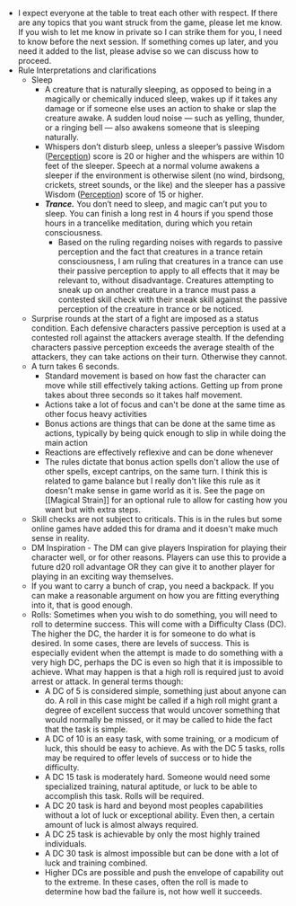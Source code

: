 
- I expect everyone at the table to treat each other with respect. If there are any topics that you want struck from the game, please let me know. If you wish to let me know in private so I can strike them for you, I need to know before the next session. If something comes up later, and you need it added to the list, please advise so we can discuss how to proceed.
- Rule Interpretations and clarifications
	- Sleep
		- A creature that is naturally sleeping, as opposed to being in a magically or chemically induced sleep, wakes up if it takes any damage or if someone else uses an action to shake or slap the creature awake. A sudden loud noise — such as yelling, thunder, or a ringing bell — also awakens someone that is sleeping naturally. 
		- Whispers don’t disturb sleep, unless a sleeper’s passive Wisdom ([Perception](https://www.dndbeyond.com/compendium/rules/basic-rules/using-ability-scores#Perception)) score is 20 or higher and the whispers are within 10 feet of the sleeper. Speech at a normal volume awakens a sleeper if the environment is otherwise silent (no wind, birdsong, crickets, street sounds, or the like) and the sleeper has a passive Wisdom ([Perception](https://www.dndbeyond.com/compendium/rules/basic-rules/using-ability-scores#Perception)) score of 15 or higher.
		- _**Trance.**_ You don’t need to sleep, and magic can’t put you to sleep. You can finish a long rest in 4 hours if you spend those hours in a trancelike meditation, during which you retain consciousness.
			- Based on the ruling regarding noises with regards to passive perception and the fact that creatures in a trance retain consciousness, I am ruling that creatures in a trance can use their passive perception to apply to all effects that it may be relevant to, without disadvantage. Creatures attempting to sneak up on another creature in a trance must pass a contested skill check with their sneak skill against the passive perception of the creature in trance or be noticed.
	- Surprise rounds at the start of a fight are imposed as a status condition. Each defensive characters passive perception is used at a contested roll against the attackers average stealth. If the defending characters passive perception exceeds the average stealth of the attackers, they can take actions on their turn. Otherwise they cannot.
	- A turn takes 6 seconds. 
		- Standard movement is based on how fast the character can move while still effectively taking actions. Getting up from prone takes about three seconds so it takes half movement. 
		- Actions take a lot of focus and can't be done at the same time as other focus heavy activities
		- Bonus actions are things that can be done at the same time as actions, typically by being quick enough to slip in while doing the main action
		- Reactions are effectively reflexive and can be done whenever
		- The rules dictate that bonus action spells don't allow the use of other spells, except cantrips, on the same turn. I think this is related to game balance but I really don't like this rule as it doesn't make sense in game world as it is. See the page on [[Magical Strain]] for an optional rule to allow for casting how you want but with extra steps.
	- Skill checks are not subject to criticals. This is in the rules but some online games have added this for drama and it doesn't make much sense in reality.
	- DM Inspiration - The DM can give players Inspiration for playing their character well, or for other reasons. Players can use this to provide a future d20 roll advantage OR they can give it to another player for playing in an exciting way themselves.
	- If you want to carry a bunch of crap, you need a backpack. If you can make a reasonable argument on how you are fitting everything into it, that is good enough.
	- Rolls: Sometimes when you wish to do something, you will need to roll to determine success. This will come with a Difficulty Class (DC). The higher the DC, the harder it is for someone to do what is desired. In some cases, there are levels of success. This is especially evident when the attempt is made to do something with a very high DC, perhaps the DC is even so high that it is impossible to achieve. What may happen is that a high roll is required just to avoid arrest or attack. In general terms though: 
		- A DC of 5 is considered simple, something just about anyone can do. A roll in this case might be called if a high roll might grant a degree of excellent success that would uncover something that would normally be missed, or it may be called to hide the fact that the task is simple.
		- A DC of 10 is an easy task, with some training, or a modicum of luck, this should be easy to achieve. As with the DC 5 tasks, rolls may be required to offer levels of success or to hide the difficulty.
		- A DC 15 task is moderately hard. Someone would need some specialized training, natural aptitude, or luck to be able to accomplish this task. Rolls will be required.
		- A DC 20 task is hard and beyond most peoples capabilities without a lot of luck or exceptional ability. Even then, a certain amount of luck is almost always required.
		- A DC 25 task is achievable by only the most highly trained individuals.
		- A DC 30 task is almost impossible but can be done with a lot of luck and training combined.
		- Higher DCs are possible and push the envelope of capability out to the extreme. In these cases, often the roll is made to determine how bad the failure is, not how well it succeeds.

